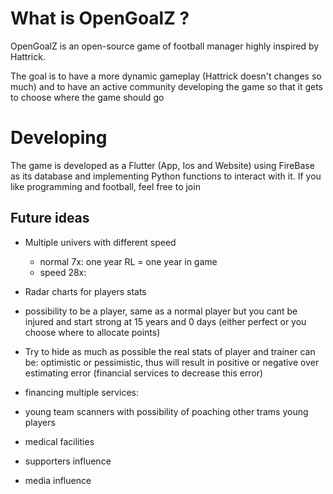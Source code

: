 # What is OpenGoalZ ?

OpenGoalZ is an open-source game of football manager highly inspired by Hattrick.

The goal is to have a more dynamic gameplay (Hattrick doesn't changes so much) and to have an active community developing the game so that it gets to choose where the game should go


# Developing

The game is developed as a Flutter (App, Ios and Website) using FireBase as its database and implementing Python functions to interact with it.
If you like programming and football, feel free to join

## Future ideas

- Multiple univers with different speed
  - normal 7x: one year RL = one year in game
  - speed 28x:

- Radar charts for players stats

- possibility to be a player, same as a normal player but you cant be injured and start strong at 15 years and 0 days (either perfect or you choose where to allocate points)

- Try to hide as much as possible the real stats of player and trainer can be: optimistic or pessimistic, thus will result in positive or negative over estimating error (financial services to decrease this error)

- financing multiple services:
 - young team scanners with possibility of poaching other trams young players
 - medical facilities
 - supporters influence
 - media influence
